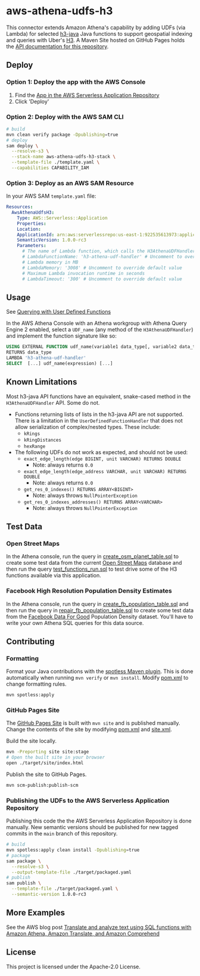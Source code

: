 # aws-athena-udfs-h3

This connector extends Amazon Athena's capability by adding UDFs (via Lambda) for selected [h3-java](https://github.com/uber/h3-java) Java functions to support geospatial indexing and queries with Uber's [H3](https://h3geo.org/). A Maven Site hosted on GitHub Pages holds the [API documentation for this repository](https://daniel-cortez-stevenson.github.io/aws-athena-udfs-h3/).

## Deploy

### Option 1: Deploy the app with the AWS Console

1. Find the [App in the AWS Serverless Application Repository](https://console.aws.amazon.com/lambda/home?region=us-east-1#/create/app?applicationId=arn:aws:serverlessrepo:us-east-1:922535613973:applications/aws-athena-udfs-h3)
2. Click 'Deploy'

### Option 2: Deploy with the AWS SAM CLI

```bash
# build
mvn clean verify package -Dpublishing=true
# deploy
sam deploy \
  --resolve-s3 \
  --stack-name aws-athena-udfs-h3-stack \
  --template-file ./template.yaml \
  --capabilities CAPABILITY_IAM
```

### Option 3: Deploy as an AWS SAM Resource

In your AWS SAM `template.yaml` file:

```yaml
Resources:
  AwsAthenaUdfsH3:
    Type: AWS::Serverless::Application
    Properties:
    Location:
    ApplicationId: arn:aws:serverlessrepo:us-east-1:922535613973:applications/aws-athena-udfs-h3
    SemanticVersion: 1.0.0-rc3
    Parameters:
      # The name of Lambda function, which calls the H3AthenaUDFHandler
      # LambdaFunctionName: 'h3-athena-udf-handler' # Uncomment to override default value
      # Lambda memory in MB
      # LambdaMemory: '3008' # Uncomment to override default value
      # Maximum Lambda invocation runtime in seconds
      # LambdaTimeout: '300' # Uncomment to override default value
```

## Usage

See [Querying with User Defined Functions](https://docs.aws.amazon.com/athena/latest/ug/querying-udf.html)

In the AWS Athena Console with an Athena workgroup with Athena Query Engine 2 enabled, select a `UDF_name` (any method of the `H3AthenaUDFHandler`) and implement the function signature like so:

```sql
USING EXTERNAL FUNCTION udf_name(variable1 data_type[, variable2 data_type][,...])
RETURNS data_type
LAMBDA 'h3-athena-udf-handler'
SELECT  [...] udf_name(expression) [...]
```

## Known Limitations

Most h3-java API functions have an equivalent, snake-cased method in the `H3AthenaUDFHandler` API. Some do not.

* Functions returning lists of lists in the h3-java API are not supported. There is a limitation in the `UserDefinedFunctionHandler` that does not allow serialization of complex/nested types. These include:
  * `kRings`
  * `kRingDistances`
  * `hexRange`
* The following UDFs do not work as expected, and should not be used:
  * `exact_edge_length(edge BIGINT, unit VARCHAR) RETURNS DOUBLE`
    * Note: always returns `0.0`
  * `exact_edge_length(edge_address VARCHAR, unit VARCHAR) RETURNS DOUBLE`
    * Note: always returns `0.0`
  * `get_res_0_indexes() RETURNS ARRAY<BIGINT>`
    * Note: always throws `NullPointerException`
  * `get_res_0_indexes_addresses() RETURNS ARRAY<VARCHAR>`
    * Note: always throws `NullPointerException`

## Test Data

### Open Street Maps

In the Athena console, run the query in [create_osm_planet_table.sql](./src/main/resources/sql/create_osm_planet_table.sql) to create some test data from the current [Open Street Maps](https://registry.opendata.aws/osm/) database and then run the query [test_functions_run.sql](./src/main/resources/sql/est_udfs_osm_planet.sql) to test drive some of the H3 functions available via this application.

### Facebook High Resolution Population Density Estimates

In the Athena console, run the query in [create_fb_population_table.sql](./src/main/resources/sql/create_fb_population_table.sql) and then run the query in [repair_fb_population_table.sql](./src/main/resources/sql/repair_fb_population_table.sql) to create some test data from the [Facebook Data For Good](https://dataforgood.fb.com/tools/population-density-maps/) Population Density dataset. You'll have to write your own Athena SQL queries for this data source.

## Contributing

### Formatting

Format your Java contributions with the [spotless Maven plugin](https://github.com/diffplug/spotless/blob/main/plugin-maven/README.md). This is done automatically when running `mvn verify` or `mvn install`. Modify [pom.xml](./pom.xml) to change formatting rules.

```bash
mvn spotless:apply
```

### GitHub Pages Site

The [GitHub Pages Site](https://daniel-cortez-stevenson.github.io/aws-athena-udfs-h3/) is built with `mvn site` and is published manually. Change the contents of the site by modifying [pom.xml](./pom.xml) and [site.xml](site.xml).

Build the site locally.

```bash
mvn -Preporting site site:stage
# Open the built site in your browser
open ./target/site/index.html
```

Publish the site to GitHub Pages.

```bash
mvn scm-publish:publish-scm
```

### Publishing the UDFs to the AWS Serverless Application Repository

Publishing this code the the AWS Serverless Application Repository is done manually. New semantic versions should be published for new tagged commits in the `main` branch of this repository.

```bash
# build
mvn spotless:apply clean install -Dpublishing=true
# package
sam package \
  --resolve-s3 \
  --output-template-file ./target/packaged.yaml
# publish
sam publish \
  --template-file ./target/packaged.yaml \
  --semantic-version 1.0.0-rc3
```

## More Examples

See the AWS blog post [Translate and analyze text using SQL functions with Amazon Athena, Amazon Translate, and Amazon Comprehend](https://aws.amazon.com/blogs/machine-learning/translate-and-analyze-text-using-sql-functions-with-amazon-athena-amazon-translate-and-amazon-comprehend/)

## License

This project is licensed under the Apache-2.0 License.
